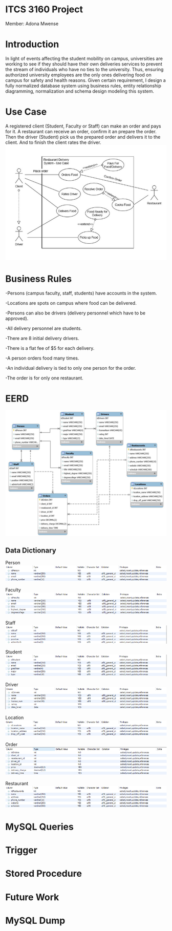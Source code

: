 # ITCS 3160 Project
Member: Adona Mwense
# Introduction
In light of events affecting the student mobility on campus, universities are working to see if they should have their own deliveries services to prevent the stream of individuals who have no ties to the university. Thus, ensuring authorized university employees are the only ones delivering food on campus for safety and health reasons. Given certain requirement, I design a fully normalized database system using business rules, entity relationship diagramming, normalization and schema design modeling this system.
# Use Case
A registered client (Student, Faculty or Staff) can make an order and pays for it. A restaurant can receive an order, confirm it an prepare the order. Then the driver (Student) pick us the prepared order and delivers it to the client. And to finish the client rates the driver.
<img src="ITCS3160Pictures/UseCase.jpg" >
# Business Rules
-Persons (campus faculty, staff, students) have accounts in the system.

-Locations are spots on campus where food can be delivered.

-Persons can also be drivers (delivery personnel which have to be approved). 

-All delivery personnel are students.

-There are 8 initial delivery drivers.

-There is a flat fee of $5 for each delivery.

-A person orders food many times.

-An individual delivery is tied to only one person for the order.

-The order is for only one restaurant.  

 
# EERD

<img src="ITCS3160Pictures/ProjectERDiagram.jpg" >

## Data Dictionary

Person
<img src="ITCS3160Pictures/person.png" >

Faculty
<img src="ITCS3160Pictures/faculty.png" >

Staff
<img src="ITCS3160Pictures/staff.png" >

Student
<img src="ITCS3160Pictures/student.png" >

Driver
<img src="ITCS3160Pictures/drivers.png" >

Location
<img src="ITCS3160Pictures/location.png" >

Order
<img src="ITCS3160Pictures/orders.png" >

Restaurant
<img src="ITCS3160Pictures/restaurant.png" >



# MySQL Queries
# Trigger
# Stored Procedure
# Future Work
# MySQL Dump

